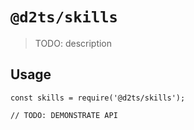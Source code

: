 # `@d2ts/skills`

> TODO: description

## Usage

```
const skills = require('@d2ts/skills');

// TODO: DEMONSTRATE API
```
